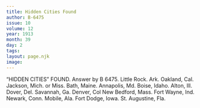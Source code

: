 ```yaml
---
title: Hidden Cities Found
author: B-6475
issue: 10
volume: 12
year: 1913
month: 39
day: 2
tags:
layout: page.njk
image:
---
```

“HIDDEN CITIES” FOUND.    Answer by B 6475.    Little Rock. Ark.    Oakland, Cal.    Jackson, Mich. or Miss.    Bath, Maine.    Annapolis, Md.    Boise, Idaho.    Alton, Ill.    Dover, Del.    Savannah, Ga.    Denver, Col    New Bedford, Mass.    Fort Wayne, Ind.    Newark, Conn.    Mobile, Ala.    Fort Dodge, Iowa.    St. Augustine, Fla. 


